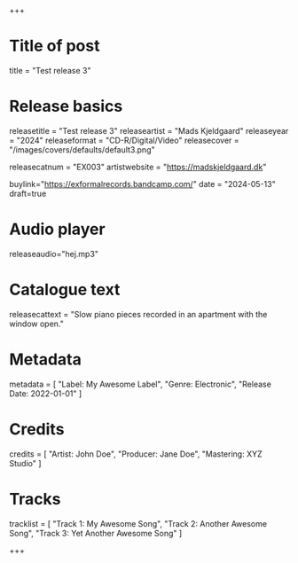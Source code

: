 +++
# Title of post
title = "Test release 3"

# Release basics
releasetitle = "Test release 3"
releaseartist = "Mads Kjeldgaard"
releaseyear = "2024"
releaseformat = "CD-R/Digital/Video"
releasecover = "/images/covers/defaults/default3.png"

releasecatnum = "EX003"
artistwebsite = "https://madskjeldgaard.dk"

buylink="https://exformalrecords.bandcamp.com/"
date = "2024-05-13"
draft=true

# Audio player
releaseaudio="hej.mp3"

# Catalogue text
releasecattext = "Slow piano pieces recorded in an apartment with the window open."

# Metadata
metadata = [
    "Label: My Awesome Label",
    "Genre: Electronic",
    "Release Date: 2022-01-01"
]
# Credits
credits = [
    "Artist: John Doe",
    "Producer: Jane Doe",
    "Mastering: XYZ Studio"
]

# Tracks
tracklist = [
    "Track 1: My Awesome Song",
    "Track 2: Another Awesome Song",
    "Track 3: Yet Another Awesome Song"
]

+++
